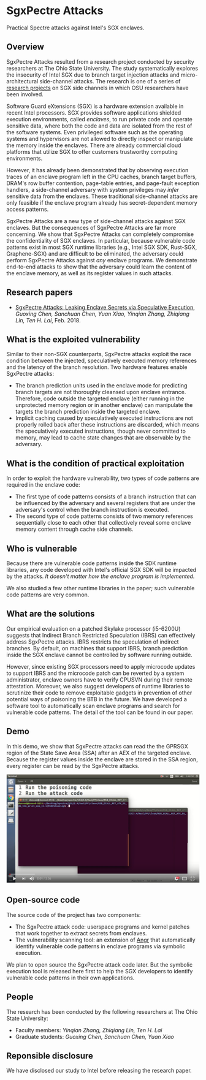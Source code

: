 
# SgxPectre Attacks
Practical Spectre attacks against Intel's SGX enclaves.

## Overview 
SgxPectre Attacks resulted from a research project conducted by security researchers at The Ohio State University.  The study systematically explores the insecurity of Intel SGX due to branch target injection attacks and micro-architectural side-channel attacks. The research is one of a series of [research projects](http://web.cse.ohio-state.edu/~zhang.834/projects/sgx-side-channels.html) on SGX side channels  in which OSU researchers have been involved.

Software Guard eXtensions (SGX) is a hardware extension available in recent Intel processors.  SGX provides software applications shielded execution environments, called *enclaves*, to run private code and operate sensitive data, where both the code and data are isolated from the rest of the software systems. Even privileged software such as the operating systems and hypervisors are not allowed to directly inspect or manipulate the memory inside the enclaves.  There are already commercial cloud platforms that utilize SGX to offer customers trustworthy computing environments.

However, it has already been demonstrated that by observing execution traces of an enclave program left in the CPU caches, branch target buffers, DRAM's row buffer contention, page-table entries, and page-fault exception handlers, a side-channel adversary with system privileges may *infer* sensitive data from the enclaves. These traditional side-channel attacks are only feasible if the enclave program already has secret-dependent memory access patterns.

SgxPectre Attacks are a new type of side-channel attacks against SGX enclaves.
But the consequences of SgxPectre Attacks are far more concerning. We show that SgxPectre Attacks can completely compromise the confidentiality of SGX enclaves. In particular, because vulnerable code patterns exist in most SGX runtime libraries (e.g., Intel SGX SDK, Rust-SGX, Graphene-SGX) and are difficult to  be eliminated, the adversary could perform SgxPectre Attacks against *any* enclave programs. We demonstrate end-to-end attacks to show that the adversary could learn the content of the enclave memory, as well as its register values in such attacks. 

## Research papers
* [SgxPectre Attacks: Leaking Enclave Secrets via Speculative Execution](http://web.cse.ohio-state.edu/~zhang.834/papers/SgxPectre.pdf), *Guoxing Chen, Sanchuan Chen, Yuan Xiao, Yinqian Zhang, Zhiqiang Lin, Ten H. Lai*, Feb. 2018.

## What is the exploited vulnerability
Similar to their non-SGX counterparts, SgxPectre attacks exploit the race condition between the injected, speculatively executed memory references and the latency of the branch resolution. Two hardware features enable SgxPectre attacks:
* The branch prediction units used in the enclave mode for predicting branch targets are not thoroughly cleansed upon enclave entrance. Therefore, code outside the targeted enclave (either running in the unprotected memory region or in another enclave) can manipulate the targets the branch prediction inside the targeted enclave.
* Implicit caching caused by speculatively executed instructions are not properly rolled back after these instructions are discarded, which means the speculatively executed instructions, though never committed to memory, may lead to cache state changes that are observable by the adversary.

## What is the condition of practical exploitation
In order to exploit the hardware vulnerability, two types of code patterns are required in the enclave code:
* The first type of code patterns consists of a branch instruction that can be influenced by the adversary and several registers that are under the adversary's control when the branch instruction is executed. 
* The second type of code patterns consists of two memory references sequentially close to each other that collectively reveal some enclave memory content through cache side channels. 

##  Who is vulnerable
Because there are vulnerable code patterns inside the SDK runtime libraries, any code developed with Intel's official SGX SDK will be impacted by the attacks. *It doesn't matter how the enclave program is implemented.*

We also studied a few other runtime libraries in the paper; such vulnerable code patterns are very common.

## What are the solutions
Our empirical evaluation on a patched Skylake processor (i5-6200U) suggests that Indirect Branch Restricted Speculation (IBRS) can effectively address SgxPectre attacks. IBRS restricts the speculation of indirect branches. By default, on machines that support IBRS, branch prediction inside the SGX enclave cannot be controlled by software running outside. 

However, since existing SGX processors need to apply microcode updates to support IBRS and the microcode patch can be reverted by a system administrator, enclave owners have to verify CPUSVN during their remote attestation. Moreover, we also suggest developers of runtime libraries to scrutinize their code to remove exploitable gadgets in prevention of other potential ways of poisoning the BTB in the future. We have developed a software tool to automatically scan enclave programs and search for vulnerable code patterns. The detail of the tool can be found in our paper.  

## Demo
In this demo, we show that SgxPectre attacks can read the the GPRSGX region of the State Save Area (SSA) after an AEX of the targeted enclave. Because the register values inside the enclave are stored in the SSA region, every register can be read by the SgxPectre attacks.
 
[![SgxPectre](./demo.png)](https://youtu.be/dOJgPNovFZo)

## Open-source code
The source code of the project has two components: 
* The SgxPectre attack code: userspace programs and kernel patches that work together to extract secrets from enclaves. 
* The vulnerability scanning tool: an extension of [Angr](https://github.com/angr/angr) that automatically identify vulnerable code patterns in enclave programs via symbolic execution. 

We plan to open source the SgxPectre attack code later. But the symbolic execution tool is released here first to help the SGX developers to identify vulnerable code patterns in their own applications. 

## People
The research has been conducted by the following researchers at The Ohio State University:
* Faculty members: *Yinqian Zhang, Zhiqiang Lin, Ten H. Lai*
* Graduate students: *Guoxing Chen, Sanchuan Chen, Yuan Xiao*

## Reponsible disclosure
We have disclosed our study to Intel before releasing the research paper. 

